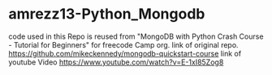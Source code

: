 # amrezz13-Python_Mongodb
code used in this Repo is reused from "MongoDB with Python Crash Course - Tutorial for Beginners" for freecode Camp org.
link of original repo. https://github.com/mikeckennedy/mongodb-quickstart-course 
link of youtube Video https://www.youtube.com/watch?v=E-1xI85Zog8
